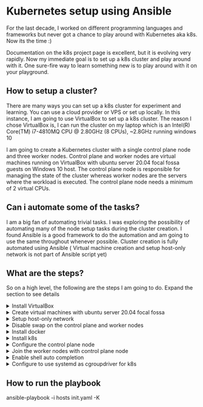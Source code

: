 # Kubernetes setup using Ansible

For the last decade, I worked on different programming languages and frameworks but never got a chance to play around with Kubernetes aka k8s.  Now its the time :) 

Documentation on the k8s project page is excellent, but it is evolving very rapidly.  Now my immediate goal is to set up a k8s cluster and play around with it. One sure-fire way to learn something new is to play around with it on your playground.  

## How to setup a cluster?

There are many ways you can set up a k8s cluster for experiment and learning. You can use a cloud provider or VPS or set up locally.  In this instance, I am going to use VirtualBox to set up a k8s cluster. The reason I chose VirtualBox is, I can run the cluster on my laptop which is an Intel(R) Core(TM) i7-4810MQ CPU @ 2.80GHz (8 CPUs), ~2.8GHz running windows 10

I am going to create a Kubernetes cluster with a single control plane node and three worker nodes. Control plane and worker nodes are virtual machines running on VirtualBox with ubuntu server 20.04 focal fossa guests on Windows 10 host.  The control plane node is responsible for managing the state of the cluster whereas worker nodes are the servers where the workload is executed. The control plane node needs a minimum of 2 virtual CPUs.

## Can i automate some of the tasks?

I am a big fan of automating trivial tasks. I was exploring the possibility of automating many of the node setup tasks during the cluster creation. I found Ansible is a good framework to do the automation and am going to use the same throughout whenever possible. Cluster creation is fully automated using Ansible ( Virtual machine creation and setup host-only network is not part of Ansible script yet)

## What are the steps?
So on a high level, the following are the steps I am going to do. Expand the section to see details

<details>
  <summary>Install VirtualBox</summary>

  - Downlod and  VirtualBox-6.1.16 from https://www.virtualbox.org/wiki/Downloads
</details>
<details>
  <summary>Create virtual machines with ubuntu server 20.04 focal fossa</summary>
  
  - Downlod iso file from https://releases.ubuntu.com/20.04/
  - Create a new virtual machine using virtualbox using the iso downloaded in above step. Instructions for creating a VM can be found here https://oracle-base.com/articles/vm/virtualbox-creating-a-new-vm. 
    - Make sure to install openvpn server using operating system setup during vm creation
</details>
<details>
  <summary>Setup host-only network</summary>
  
</details>
<details>
  <summary>Disable swap on the control plane and worker nodes</summary>
  
</details>
<details>
  <summary>Install docker</summary>
  
</details>
<details>
  <summary>Install k8s</summary>
  
</details>
<details>
  <summary>Configure the control plane node</summary>
  
</details>
<details>
  <summary>Join the worker nodes with control plane node</summary>
  
</details>
<details>
  <summary>Enable shell auto completion</summary>
  
</details>
<details>
  <summary>Configure to use systemd as cgroupdriver for k8s</summary>
  
</details>


## How to run the playbook

ansible-playbook -i hosts init.yaml -K





